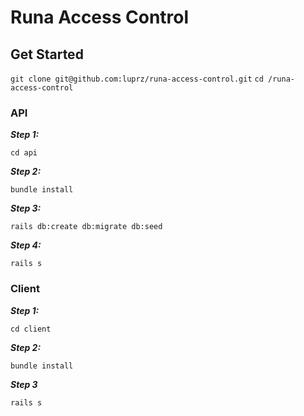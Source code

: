 # Runa Access Control


## Get Started

`git clone git@github.com:luprz/runa-access-control.git`
`cd /runa-access-control`

### API

***Step 1:*** 

`cd api`

***Step 2:*** 

`bundle install`

***Step 3:*** 

`rails db:create db:migrate db:seed`

***Step 4:*** 

`rails s`

### Client

***Step 1:*** 

`cd client`

***Step 2:*** 

`bundle install`

***Step 3*** 

`rails s`
